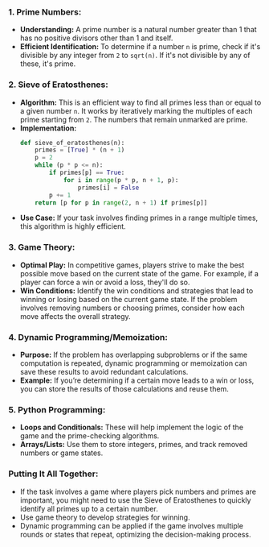 ### 1. **Prime Numbers:**

- **Understanding:** A prime number is a natural number greater than 1 that has no positive divisors other than 1 and itself.
- **Efficient Identification:** To determine if a number `n` is prime, check if it's divisible by any integer from `2` to `sqrt(n)`. If it's not divisible by any of these, it's prime.

### 2. **Sieve of Eratosthenes:**

- **Algorithm:** This is an efficient way to find all primes less than or equal to a given number `n`. It works by iteratively marking the multiples of each prime starting from `2`. The numbers that remain unmarked are prime.
- **Implementation:**
  ```python
  def sieve_of_eratosthenes(n):
      primes = [True] * (n + 1)
      p = 2
      while (p * p <= n):
          if primes[p] == True:
              for i in range(p * p, n + 1, p):
                  primes[i] = False
          p += 1
      return [p for p in range(2, n + 1) if primes[p]]
  ```
- **Use Case:** If your task involves finding primes in a range multiple times, this algorithm is highly efficient.

### 3. **Game Theory:**

- **Optimal Play:** In competitive games, players strive to make the best possible move based on the current state of the game. For example, if a player can force a win or avoid a loss, they'll do so.
- **Win Conditions:** Identify the win conditions and strategies that lead to winning or losing based on the current game state. If the problem involves removing numbers or choosing primes, consider how each move affects the overall strategy.

### 4. **Dynamic Programming/Memoization:**

- **Purpose:** If the problem has overlapping subproblems or if the same computation is repeated, dynamic programming or memoization can save these results to avoid redundant calculations.
- **Example:** If you’re determining if a certain move leads to a win or loss, you can store the results of those calculations and reuse them.

### 5. **Python Programming:**

- **Loops and Conditionals:** These will help implement the logic of the game and the prime-checking algorithms.
- **Arrays/Lists:** Use them to store integers, primes, and track removed numbers or game states.

### Putting It All Together:

- If the task involves a game where players pick numbers and primes are important, you might need to use the Sieve of Eratosthenes to quickly identify all primes up to a certain number.
- Use game theory to develop strategies for winning.
- Dynamic programming can be applied if the game involves multiple rounds or states that repeat, optimizing the decision-making process.
